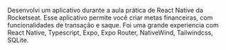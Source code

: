 Desenvolvi um aplicativo durante a aula prática de React Native da Rocketseat. Esse aplicativo permite você criar metas financeiras, com funcionalidades de transação e saque. Foi uma grande experiencia com React Native, Typescript, Expo, Expo Router, NativeWind, Tailwindcss, SQLite.
